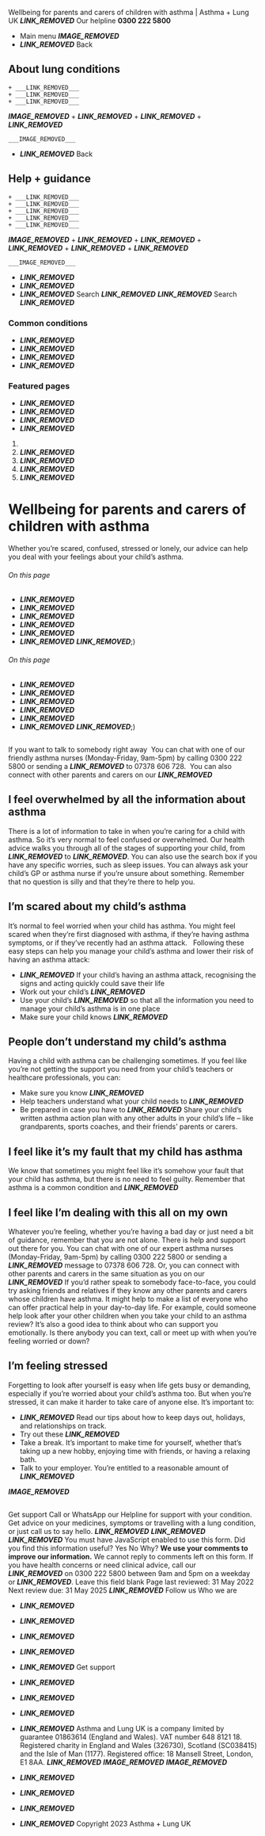 
Wellbeing for parents and carers of children with asthma | Asthma + Lung UK
 ___LINK_REMOVED___
 Our helpline **0300 222 5800**
* Main menu
___IMAGE_REMOVED___
* ___LINK_REMOVED___
 Back
 
## About lung conditions
	+ ___LINK_REMOVED___
	+ ___LINK_REMOVED___
	+ ___LINK_REMOVED___
___IMAGE_REMOVED___
	+ ___LINK_REMOVED___
	+ ___LINK_REMOVED___
	+ ___LINK_REMOVED___
	
	
	___IMAGE_REMOVED___
* ___LINK_REMOVED___
 Back
 
## Help + guidance
	+ ___LINK_REMOVED___
	+ ___LINK_REMOVED___
	+ ___LINK_REMOVED___
	+ ___LINK_REMOVED___
	+ ___LINK_REMOVED___
___IMAGE_REMOVED___
	+ ___LINK_REMOVED___
	+ ___LINK_REMOVED___
	+ ___LINK_REMOVED___
	+ ___LINK_REMOVED___
	+ ___LINK_REMOVED___
	
	
	___IMAGE_REMOVED___
* ___LINK_REMOVED___
* ___LINK_REMOVED___
* ___LINK_REMOVED___
Search
___LINK_REMOVED___ 
 ___LINK_REMOVED___
Search
___LINK_REMOVED___
### Common conditions
* ___LINK_REMOVED___
* ___LINK_REMOVED___
* ___LINK_REMOVED___
* ___LINK_REMOVED___
### Featured pages
* ___LINK_REMOVED___
* ___LINK_REMOVED___
* ___LINK_REMOVED___
* ___LINK_REMOVED___
1. 
3. ___LINK_REMOVED___
5. ___LINK_REMOVED___
7. ___LINK_REMOVED___
9. ___LINK_REMOVED___
# Wellbeing for parents and carers of children with asthma
Whether you’re scared, confused, stressed or lonely, our advice can help you deal with your feelings about your child’s asthma.
###### On this page
* ___LINK_REMOVED___
* ___LINK_REMOVED___
* ___LINK_REMOVED___
* ___LINK_REMOVED___
* ___LINK_REMOVED___
* ___LINK_REMOVED___
___LINK_REMOVED___;) 
###### On this page
* ___LINK_REMOVED___
* ___LINK_REMOVED___
* ___LINK_REMOVED___
* ___LINK_REMOVED___
* ___LINK_REMOVED___
* ___LINK_REMOVED___
___LINK_REMOVED___;) 
## 
 If you want to talk to somebody right away
 You can chat with one of our friendly asthma nurses (Monday-Friday, 9am-5pm) by calling 0300 222 5800 or sending a ___LINK_REMOVED___ to 07378 606 728. 
You can also connect with other parents and carers on our ___LINK_REMOVED___
## I feel overwhelmed by all the information about asthma
There is a lot of information to take in when you’re caring for a child with asthma. So it’s very normal to feel confused or overwhelmed.
Our health advice walks you through all of the stages of supporting your child, from ___LINK_REMOVED___ to ___LINK_REMOVED___. You can also use the search box if you have any specific worries, such as sleep issues.
You can always ask your child’s GP or asthma nurse if you’re unsure about something. Remember that no question is silly and that they’re there to help you.
## I’m scared about my child’s asthma
It’s normal to feel worried when your child has asthma. You might feel scared when they’re first diagnosed with asthma, if they’re having asthma symptoms, or if they’ve recently had an asthma attack.  
Following these easy steps can help you manage your child’s asthma and lower their risk of having an asthma attack:
* ___LINK_REMOVED___ If your child’s having an asthma attack, recognising the signs and acting quickly could save their life
* Work out your child’s ___LINK_REMOVED___
* Use your child’s ___LINK_REMOVED___ so that all the information you need to manage your child’s asthma is in one place
* Make sure your child knows ___LINK_REMOVED___
## People don’t understand my child’s asthma
Having a child with asthma can be challenging sometimes. If you feel like you’re not getting the support you need from your child’s teachers or healthcare professionals, you can:
* Make sure you know ___LINK_REMOVED___
* Help teachers understand what your child needs to ___LINK_REMOVED___
* Be prepared in case you have to ___LINK_REMOVED___
Share your child’s written asthma action plan with any other adults in your child’s life – like grandparents, sports coaches, and their friends’ parents or carers.
## I feel like it’s my fault that my child has asthma
We know that sometimes you might feel like it’s somehow your fault that your child has asthma, but there is no need to feel guilty. Remember that asthma is a common condition and ___LINK_REMOVED___
## I feel like I’m dealing with this all on my own
Whatever you’re feeling, whether you’re having a bad day or just need a bit of guidance, remember that you are not alone. There is help and support out there for you.
You can chat with one of our expert asthma nurses (Monday-Friday, 9am-5pm) by calling 0300 222 5800 or sending a ___LINK_REMOVED___ message to 07378 606 728. Or, you can connect with other parents and carers in the same situation as you on our ___LINK_REMOVED___
If you’d rather speak to somebody face-to-face, you could try asking friends and relatives if they know any other parents and carers whose children have asthma.
It might help to make a list of everyone who can offer practical help in your day-to-day life. For example, could someone help look after your other children when you take your child to an asthma review? It’s also a good idea to think about who can support you emotionally. Is there anybody you can text, call or meet up with when you’re feeling worried or down?
## I’m feeling stressed
Forgetting to look after yourself is easy when life gets busy or demanding, especially if you’re worried about your child’s asthma too. But when you’re stressed, it can make it harder to take care of anyone else. It’s important to:
* ___LINK_REMOVED___ Read our tips about how to keep days out, holidays, and relationships on track.
* Try out these ___LINK_REMOVED___
* Take a break. It’s important to make time for yourself, whether that’s taking up a new hobby, enjoying time with friends, or having a relaxing bath.
* Talk to your employer. You’re entitled to a reasonable amount of ___LINK_REMOVED___
 
___IMAGE_REMOVED___
## 
 Get support
Call or WhatsApp our Helpline for support with your condition. Get advice on your medicines, symptoms or travelling with a lung condition, or just call us to say hello.
___LINK_REMOVED___
___LINK_REMOVED___
___LINK_REMOVED___
You must have JavaScript enabled to use this form.
Did you find this information useful?
Yes
No
Why?
**We use your comments to improve our information.** We cannot reply to comments left on this form. If you have health concerns or need clinical advice, call our ___LINK_REMOVED___ on 0300 222 5800 between 9am and 5pm on a weekday or ___LINK_REMOVED___.
Leave this field blank
Page last reviewed: 
31 May 2022
Next review due: 
31 May 2025
 ___LINK_REMOVED___
Follow us
 Who we are
 
* ___LINK_REMOVED___
* ___LINK_REMOVED___
* ___LINK_REMOVED___
* ___LINK_REMOVED___
* ___LINK_REMOVED___
 Get support
 
* ___LINK_REMOVED___
* ___LINK_REMOVED___
* ___LINK_REMOVED___
* ___LINK_REMOVED___
Asthma and Lung UK is a company limited by guarantee 01863614 (England and Wales). VAT number 648 8121 18.
Registered charity in England and Wales (326730), Scotland (SC038415) and the Isle of Man (1177). Registered office: 18 Mansell Street, London, E1 8AA.
___LINK_REMOVED___
___IMAGE_REMOVED___
___IMAGE_REMOVED___
* ___LINK_REMOVED___
* ___LINK_REMOVED___
* ___LINK_REMOVED___
* ___LINK_REMOVED___
 Copyright 2023 Asthma + Lung UK
 
